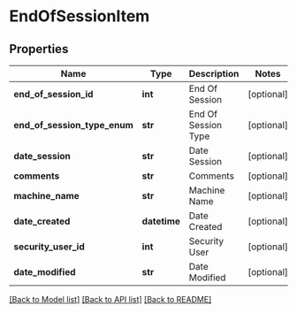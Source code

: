 # EndOfSessionItem

## Properties
Name | Type | Description | Notes
------------ | ------------- | ------------- | -------------
**end_of_session_id** | **int** | End Of Session | [optional] 
**end_of_session_type_enum** | **str** | End Of Session Type | [optional] 
**date_session** | **str** | Date Session | [optional] 
**comments** | **str** | Comments | [optional] 
**machine_name** | **str** | Machine Name | [optional] 
**date_created** | **datetime** | Date Created | [optional] 
**security_user_id** | **int** | Security User | [optional] 
**date_modified** | **str** | Date Modified | [optional] 

[[Back to Model list]](../README.md#documentation-for-models) [[Back to API list]](../README.md#documentation-for-api-endpoints) [[Back to README]](../README.md)


